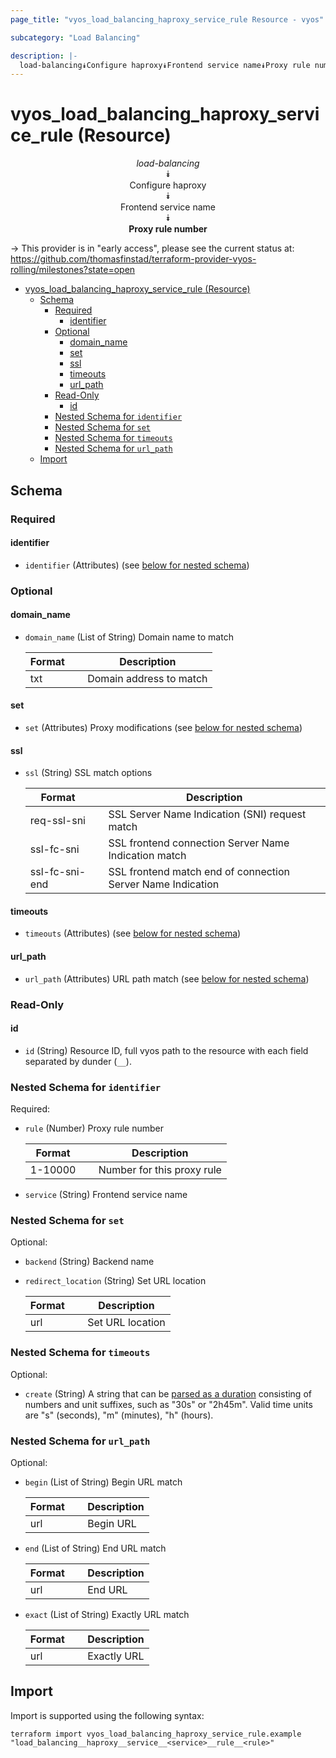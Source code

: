 ```yaml
---
page_title: "vyos_load_balancing_haproxy_service_rule Resource - vyos"

subcategory: "Load Balancing"

description: |-
  load-balancing⯯Configure haproxy⯯Frontend service name⯯Proxy rule number
---
```


# vyos_load_balancing_haproxy_service_rule (Resource)
<center>

*load-balancing*  
⯯  
Configure haproxy  
⯯  
Frontend service name  
⯯  
**Proxy rule number**


</center>

-> This provider is in "early access", please see the current status at: https://github.com/thomasfinstad/terraform-provider-vyos-rolling/milestones?state=open

<!--TOC-->

- [vyos_load_balancing_haproxy_service_rule (Resource)](#vyos_load_balancing_haproxy_service_rule-resource)
  - [Schema](#schema)
    - [Required](#required)
      - [identifier](#identifier)
    - [Optional](#optional)
      - [domain_name](#domain_name)
      - [set](#set)
      - [ssl](#ssl)
      - [timeouts](#timeouts)
      - [url_path](#url_path)
    - [Read-Only](#read-only)
      - [id](#id)
    - [Nested Schema for `identifier`](#nested-schema-for-identifier)
    - [Nested Schema for `set`](#nested-schema-for-set)
    - [Nested Schema for `timeouts`](#nested-schema-for-timeouts)
    - [Nested Schema for `url_path`](#nested-schema-for-url_path)
  - [Import](#import)

<!--TOC-->

<!-- schema generated by tfplugindocs -->
## Schema

### Required

#### identifier
- `identifier` (Attributes) (see [below for nested schema](#nestedatt--identifier))

### Optional

#### domain_name
- `domain_name` (List of String) Domain name to match

    |  Format  &emsp;|  Description              |
    |----------|---------------------------|
    |  txt     &emsp;|  Domain address to match  |
#### set
- `set` (Attributes) Proxy modifications (see [below for nested schema](#nestedatt--set))
#### ssl
- `ssl` (String) SSL match options

    |  Format          &emsp;|  Description                                                  |
    |------------------|---------------------------------------------------------------|
    |  req-ssl-sni     &emsp;|  SSL Server Name Indication (SNI) request match               |
    |  ssl-fc-sni      &emsp;|  SSL frontend connection Server Name Indication match         |
    |  ssl-fc-sni-end  &emsp;|  SSL frontend match end of connection Server Name Indication  |
#### timeouts
- `timeouts` (Attributes) (see [below for nested schema](#nestedatt--timeouts))
#### url_path
- `url_path` (Attributes) URL path match (see [below for nested schema](#nestedatt--url_path))

### Read-Only

#### id
- `id` (String) Resource ID, full vyos path to the resource with each field separated by dunder (`__`).

<a id="nestedatt--identifier"></a>
### Nested Schema for `identifier`

Required:

- `rule` (Number) Proxy rule number

    |  Format   &emsp;|  Description                 |
    |-----------|------------------------------|
    |  1-10000  &emsp;|  Number for this proxy rule  |
- `service` (String) Frontend service name


<a id="nestedatt--set"></a>
### Nested Schema for `set`

Optional:

- `backend` (String) Backend name
- `redirect_location` (String) Set URL location

    |  Format  &emsp;|  Description       |
    |----------|--------------------|
    |  url     &emsp;|  Set URL location  |


<a id="nestedatt--timeouts"></a>
### Nested Schema for `timeouts`

Optional:

- `create` (String) A string that can be [parsed as a duration](https://pkg.go.dev/time#ParseDuration) consisting of numbers and unit suffixes, such as &#34;30s&#34; or &#34;2h45m&#34;. Valid time units are &#34;s&#34; (seconds), &#34;m&#34; (minutes), &#34;h&#34; (hours).


<a id="nestedatt--url_path"></a>
### Nested Schema for `url_path`

Optional:

- `begin` (List of String) Begin URL match

    |  Format  &emsp;|  Description  |
    |----------|---------------|
    |  url     &emsp;|  Begin URL    |
- `end` (List of String) End URL match

    |  Format  &emsp;|  Description  |
    |----------|---------------|
    |  url     &emsp;|  End URL      |
- `exact` (List of String) Exactly URL match

    |  Format  &emsp;|  Description  |
    |----------|---------------|
    |  url     &emsp;|  Exactly URL  |

## Import

Import is supported using the following syntax:

```shell
terraform import vyos_load_balancing_haproxy_service_rule.example "load_balancing__haproxy__service__<service>__rule__<rule>"
```
